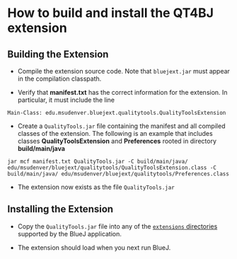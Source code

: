 # How to build and install the QT4BJ extension

## Building the Extension
- Compile the extension source code.  Note that `bluejext.jar` must appear in the compilation classpath.

- Verify that **manifest.txt** has the correct information for the extension.  In particular, it must include the line

```Main-Class: edu.msudenver.bluejext.qualitytools.QualityToolsExtension```

- Create a `QualityTools.jar` file containing the manifest and all compiled classes of the extension.
The following is an example that includes classes **QualityToolsExtension** and **Preferences** rooted in directory **build/main/java**

```jar mcf manifest.txt QualityTools.jar -C build/main/java/ edu/msudenver/bluejext/qualitytools/QualityToolsExtension.class -C build/main/java/ edu/msudenver/bluejext/qualitytools/Preferences.class```

- The extension now exists as the file `QualityTools.jar`

## Installing the Extension
- Copy the `QualityTools.jar` file into any of the [`extensions` directories](https://www.bluej.org/extensions/extensions.html) supported by the BlueJ application.

- The extension should load when you next run BlueJ.
